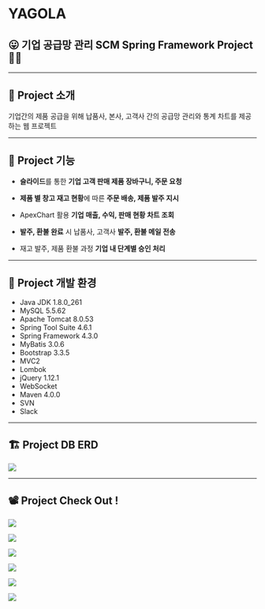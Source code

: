 

# YAGOLA

## 😛 기업 공급망 관리 SCM Spring Framework Project 🙋‍♂️

---
## 📢 Project 소개

기업간의 제품 공급을 위해 납품사, 본사, 고객사 간의 공급망 관리와 통계 차트를 제공하는 웹 프로젝트


---

## 🔑 Project 기능

- **슬라이드**를 통한 **기업 고객 판매 제품 장바구니, 주문 요청**


- **제품 별 창고 재고 현황**에 따른 **주문 배송, 제품 발주 지시**


- ApexChart 활용 **기업 매출, 수익, 판매 현황 차트 조회**


- **발주, 환불 완료** 시 납품사, 고객사 **발주, 환불 메일 전송** 


- 재고 발주, 제품 환불 과정 **기업 내 단계별 승인 처리**




---

## 🔧 Project 개발 환경

- Java JDK 1.8.0_261
- MySQL 5.5.62
- Apache Tomcat 8.0.53
- Spring Tool Suite 4.6.1
- Spring Framework 4.3.0
- MyBatis 3.0.6
- Bootstrap 3.3.5
- MVC2
- Lombok
- jQuery 1.12.1
- WebSocket
- Maven 4.0.0
- SVN
- Slack

---

## 🏗 Project DB ERD

![](https://images.velog.io/images/gillog/post/13901e63-5304-4dc4-92c7-e44e3785bd1d/1.png)

---


## 📽 Project Check Out !



![](https://images.velog.io/images/gillog/post/31ac778b-9cb8-43ad-8c63-aaa2ace50a98/2.PNG)

![](https://images.velog.io/images/gillog/post/f710bcd3-2fea-4841-9f63-b19d90280edf/3.PNG)

![](https://images.velog.io/images/gillog/post/a4de4a69-4fd1-47e9-8c1e-d547b1dcca99/4.PNG)

![](https://images.velog.io/images/gillog/post/d2ea6a75-a046-46df-b9ed-46afb09b3b4e/5.PNG)

![](https://images.velog.io/images/gillog/post/c9ec4f45-2a7c-4adc-a324-f02a719851ff/6.PNG)

![](https://images.velog.io/images/gillog/post/422153fb-4110-4210-857b-a98d68fc750e/7.PNG)
